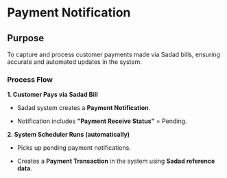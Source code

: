 # Payment Notification

## Purpose

To capture and process customer payments made via Sadad bills, ensuring accurate and automated updates in the system.

### Process Flow

**1. Customer Pays via Sadad Bill**

  - Sadad system creates a **Payment Notification**.

  - Notification includes **"Payment Receive Status"** = Pending.

**2. System Scheduler Runs (automatically)**

  - Picks up pending payment notifications.

  - Creates a **Payment Transaction** in the system using **Sadad reference data**.